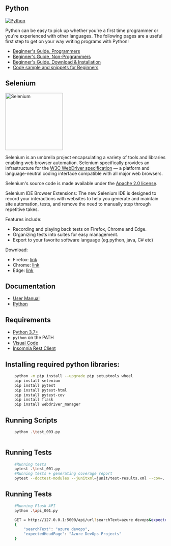 ## Python

<a href="https://www.python.org"><img src="https://wiki.python.org/wiki/europython/img/python-logo.gif" alt="Python"/></a>

Python can be easy to pick up whether you're a first time programmer or you're experienced with other languages. The following pages are a useful first step to get on your way writing programs with Python!

* [Beginner's Guide, Programmers](https://wiki.python.org/moin/BeginnersGuide/Programmers)
* [Beginner's Guide, Non-Programmers](https://wiki.python.org/moin/BeginnersGuide/NonProgrammers)
* [Beginner's Guide, Download & Installation](https://wiki.python.org/moin/BeginnersGuide/Download)
* [Code sample and snippets for Beginners](https://wiki.python.org/moin/BeginnersGuide/Examples)

## Selenium

<a href="https://selenium.dev"><img src="https://selenium.dev/images/selenium_logo_square_green.png" width="180" alt="Selenium"/></a>

Selenium is an umbrella project encapsulating a variety of tools and libraries enabling web browser automation. Selenium specifically provides an infrastructure for the [W3C WebDriver specification](https://w3c.github.io/webdriver/) — a platform and language-neutral coding interface compatible with all major web browsers.

Selenium's source code is made available under the [Apache 2.0 license](https://github.com/SeleniumHQ/selenium/blob/trunk/LICENSE).

Selenium IDE Browser Extensions: 
The new Selenium IDE is designed to record your interactions with websites to help you generate and maintain site automation, tests, and remove the need to manually step through repetitive takes. 

Features include:
* Recording and playing back tests on Firefox, Chrome and Edge.
* Organizing tests into suites for easy management.
* Export to your favorite software language (eg.python, java, C# etc)

Download:
- Firefox: [link](https://addons.mozilla.org/pt-BR/firefox/addon/selenium-ide/)
- Chrome: [link](https://chrome.google.com/webstore/detail/selenium-ide/mooikfkahbdckldjjndioackbalphokd)
- Edge: [link](https://microsoftedge.microsoft.com/addons/detail/selenium-ide/ajdpfmkffanmkhejnopjppegokpogffp)

## Documentation

* [User Manual](https://selenium.dev/documentation/)
* [Python](https://seleniumhq.github.io/selenium/docs/api/py/)

## Requirements

* [Python 3.7+](https://www.python.org/downloads/)
* `python` on the PATH
* [Visual Code](https://code.visualstudio.com/download)
* [Insomnia Rest Client](https://insomnia.rest/download)

## Installing required python libraries:

```bash
    python -m pip install --upgrade pip setuptools wheel    
    pip install selenium
    pip install pytest
    pip install pytest-html
    pip install pytest-cov
    pip install flask
    pip install webdriver_manager 
```

## Running Scripts

```bash    
    python .\test_003.py
    
```

## Running Tests

```bash
    #Running tests
    pytest .\test_001.py
    #Running tests + generating coverage report
    pytest --doctest-modules --junitxml=junit/test-results.xml --cov=. --cov-report=xml --cov-report=html    
```

## Running Tests

```bash    
    #Running Flask API
    python .\api_001.py 

    GET = http://127.0.0.1:5000/api/url?searchText=azure devops&expectedHeadPage=Azure DevOps Projects
    {
        "searchText": "azure devops",
        "expectedHeadPage": "Azure DevOps Projects"
    }  

```
